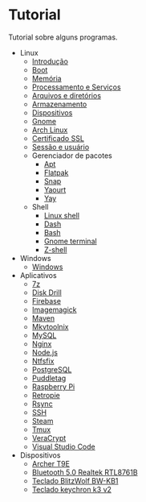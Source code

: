 # Tutorial

Tutorial sobre alguns programas.

- Linux
    - [Introdução](docs/linux/introducao.md)
    - [Boot](docs/linux/boot.md)
    - [Memória](docs/linux/memoria.md)
    - [Processamento e Serviços](docs/linux/processamento-e-servicos.md)
    - [Arquivos e diretórios](docs/linux/arquivos-e-diretorios.md)
    - [Armazenamento](docs/linux/armazenamento.md)
    - [Dispositivos](docs/linux/dispositivos.md)
    - [Gnome](docs/linux/gnome.md)
    - [Arch Linux](docs/linux/arch-linux.md)
    - [Certificado SSL](docs/linux/certificado-ssl.md)
    - [Sessão e usuário](docs/linux/sessao-e-usuario.md)
    - Gerenciador de pacotes
        - [Apt](docs/linux/gerenciador-pacotes/apt.md)
        - [Flatpak](docs/linux/gerenciador-pacotes/flatpak.md)
        - [Snap](docs/linux/gerenciador-pacotes/snap.md)
        - [Yaourt](docs/linux/gerenciador-pacotes/yaourt.md)
        - [Yay](docs/linux/gerenciador-pacotes/yay.md)
    - Shell
        - [Linux shell](docs/linux/shell/linux-shell.md)
        - [Dash](docs/linux/shell/dash.md)
        - [Bash](docs/linux/shell/bash.md)
        - [Gnome terminal](docs/linux/shell/gnome-terminal.md)
        - [Z-shell](docs/linux/shell/zsh.md)
- Windows
    - [Windows](docs/windows/windows.md)
- Aplicativos
    - [7z](docs/7z.md)
    - [Disk Drill](docs/disk-drill.md)
    - [Firebase](docs/firebase.md)
    - [Imagemagick](docs/imagemagick.md)
    - [Maven](docs/maven.md)
    - [Mkvtoolnix](docs/mkvtoolnix.md)
    - [MySQL](docs/mysql.md)
    - [Nginx](docs/nginx.md)
    - [Node.js](docs/nodejs.md)
    - [Ntfsfix](docs/ntfsfix.md)
    - [PostgreSQL](docs/postgresql.md)
    - [Puddletag](docs/puddletag.md)
    - [Raspberry Pi](docs/raspberry.md)
    - [Retropie](docs/retropie.md)
    - [Rsync](docs/rsync.md)
    - [SSH](docs/ssh.md)
    - [Steam](docs/steam.md)
    - [Tmux](docs/tmux.md)
    - [VeraCrypt](docs/veracrypt.md)
    - [Visual Studio Code](docs/visual-studio-code.md)
- Dispositivos
    - [Archer T9E](docs/dispositivos/archer-t9e.md)
    - [Bluetooth 5.0 Realtek RTL8761B](docs/dispositivos/bluetooth-realtek-rtl8761b.md)
    - [Teclado BlitzWolf BW-KB1](docs/dispositivos/teclado-blitz-wolf-bw-kb1.md)
    - [Teclado keychron k3 v2](docs/dispositivos/teclado-keychron-k3-v2.md)
